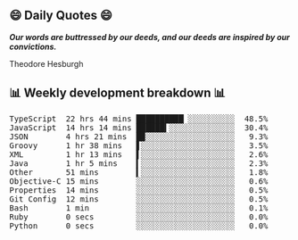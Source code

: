 ## 😄 Daily Quotes 😄

_**Our words are buttressed by our deeds, and our deeds are inspired by our convictions.**_

Theodore Hesburgh



## 📊 Weekly development breakdown 📊

<pre>TypeScript  22 hrs 44 mins ██████████▏░░░░░░░░░░  48.5%
JavaScript  14 hrs 14 mins ██████▍░░░░░░░░░░░░░░  30.4%
JSON        4 hrs 21 mins  █▉░░░░░░░░░░░░░░░░░░░   9.3%
Groovy      1 hr 38 mins   ▋░░░░░░░░░░░░░░░░░░░░   3.5%
XML         1 hr 13 mins   ▌░░░░░░░░░░░░░░░░░░░░   2.6%
Java        1 hr 5 mins    ▍░░░░░░░░░░░░░░░░░░░░   2.3%
Other       51 mins        ▍░░░░░░░░░░░░░░░░░░░░   1.8%
Objective-C 15 mins        ░░░░░░░░░░░░░░░░░░░░░   0.6%
Properties  14 mins        ░░░░░░░░░░░░░░░░░░░░░   0.5%
Git Config  12 mins        ░░░░░░░░░░░░░░░░░░░░░   0.5%
Bash        1 min          ░░░░░░░░░░░░░░░░░░░░░   0.1%
Ruby        0 secs         ░░░░░░░░░░░░░░░░░░░░░   0.0%
Python      0 secs         ░░░░░░░░░░░░░░░░░░░░░   0.0%</pre>